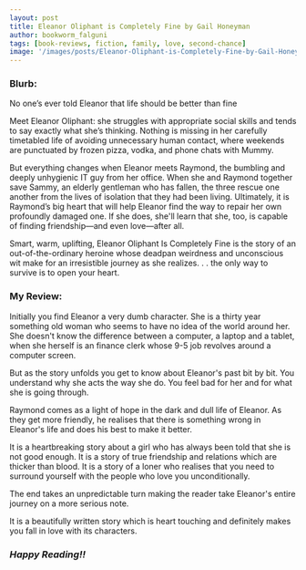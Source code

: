 ```yaml
---
layout: post
title: Eleanor Oliphant is Completely Fine by Gail Honeyman
author: bookworm_falguni
tags: [book-reviews, fiction, family, love, second-chance]
image: '/images/posts/Eleanor-Oliphant-is-Completely-Fine-by-Gail-Honeyman.jpg'
---
```

### **Blurb:**
No one’s ever told Eleanor that life should be better than fine

Meet Eleanor Oliphant: she struggles with appropriate social skills and tends to say exactly what she’s thinking. Nothing is missing in her carefully timetabled life of avoiding unnecessary human contact, where weekends are punctuated by frozen pizza, vodka, and phone chats with Mummy. 

But everything changes when Eleanor meets Raymond, the bumbling and deeply unhygienic IT guy from her office. When she and Raymond together save Sammy, an elderly gentleman who has fallen, the three rescue one another from the lives of isolation that they had been living. Ultimately, it is Raymond’s big heart that will help Eleanor find the way to repair her own profoundly damaged one. If she does, she'll learn that she, too, is capable of finding friendship—and even love—after all.

Smart, warm, uplifting, Eleanor Oliphant Is Completely Fine is the story of an out-of-the-ordinary heroine whose deadpan weirdness and unconscious wit make for an irresistible journey as she realizes. . . 
the only way to survive is to open your heart.

### **My Review:**
Initially you find Eleanor a very dumb character. She is a thirty year something old woman who seems to have no idea of the world around her. She doesn't know the difference between a computer, a laptop and a tablet, when she herself is an finance clerk whose 9-5 job revolves around a computer screen.

But as the story unfolds you get to know about Eleanor's past bit by bit. You understand why she acts the way she do. You feel bad for her and for what she is going through.

Raymond comes as a light of hope in the dark and dull life of Eleanor. As they get more friendly, he realises that there is something wrong in Eleanor's life and does his best to make it better.

It is a heartbreaking story about a girl who has always been told that she is not good enough. It is a story of true friendship and relations which are thicker than blood. It is a story of a loner who realises that you need to surround yourself with the people who love you unconditionally.

The end takes an unpredictable turn making the reader take Eleanor's entire journey on a more serious note.

It is a beautifully written story which is heart touching and definitely makes you fall in love with its characters. 

### ***Happy Reading!!***
